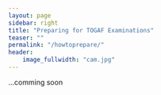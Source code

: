 ```yaml
---
layout: page
sidebar: right
title: "Preparing for TOGAF Examinations"
teaser: ""
permalink: "/howtoprepare/"
header:
    image_fullwidth: "cam.jpg"
---
```

...comming soon
